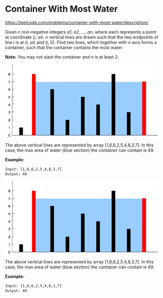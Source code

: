 Container With Most Water
=========================

https://leetcode.com/problems/container-with-most-water/description/

Given _n_ non-negative integers _a1_, _a2_, ..., _an_, where each represents a point at coordinate (_i_, _ai_). _n_ vertical lines are drawn such that the two endpoints of line _i_ is at (_i_, _ai_) and (_i_, 0). Find two lines, which together with x-axis forms a container, such that the container contains the most water.

**Note:** You may not slant the container and _n_ is at least 2.

![](https://raw.githubusercontent.com/norangmangto/coding_study/master/container_with_most_water/problem.jpg)

The above vertical lines are represented by array [1,8,6,2,5,4,8,3,7]. In this case, the max area of water (blue section) the container can contain is 49.

**Example:**
```
Input: [1,8,6,2,5,4,8,3,7]
Output: 49
```
![](https://raw.githubusercontent.com/norangmangto/coding_study/master/container_with_most_water/problem.jpg)

The above vertical lines are represented by array [1,8,6,2,5,4,8,3,7]. In this case, the max area of water (blue section) the container can contain is 49.

**Example:**
```
Input: [1,8,6,2,5,4,8,3,7]
Output: 49
```
